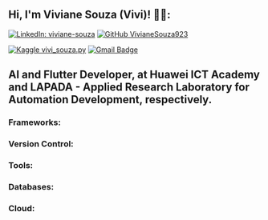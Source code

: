 ## Hi, I'm Viviane Souza (Vivi)! 🧚‍♀️:


[![LinkedIn: viviane-souza](https://img.shields.io/badge/-LinkedIn-blue?style=flat-square&logo=linkedin&logoColor=white&link=https://www.linkedin.com/in/viviane-souza-8672391b0/)](https://www.linkedin.com/in/viviane-souza-8672391b0/)
[![GitHub VivianeSouza923](https://img.shields.io/github/followers/VivianeSouza923?style=social)](https://github.com/VivianeSouza923)

[![Kaggle vivi_souza.py](https://img.shields.io/badge/-Kaggle-20BEFF?style=flat&logo=kaggle&logoColor=white&link=https://www.kaggle.com/morbidvivi)](https://www.kaggle.com/morbidvivi)
[![Gmail Badge](https://img.shields.io/badge/-rt.viviane.souza@gmail.com-04D361?style=flat-square&logo=Gmail&logoColor=white&link=mailto:rt.viviane.souza@gmail.com)](mailto:https://img.shields.io/badge/-rt.viviane.souza@gmail.com-c14438?style=flat-square&logo=Gmail&logoColor=white&link=mailto:rt.viviane.souza@gmail.com)


## AI and Flutter Developer, at Huawei ICT Academy and LAPADA - Applied Research Laboratory for Automation Development, respectively.

### Frameworks:



### Version Control:



### Tools:



### Databases:



### Cloud:

